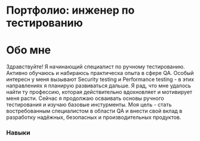 # Портфолио: инженер по тестированию

# Обо мне
Здравствуйте! Я начинающий специалист по ручному тестированию. Активно обучаюсь и набираюсь практическа опыта в сфере QA. Особый интересн у меня вызывают Security testing и Performance testing - в этих направлениях я планирую развиваться дальше.
Я рад, что мне удалось найти ту профессию, которая действительно вдохновляет и мотивирует меня расти.
Сейчас я продолжаю осваивать основы ручного тестирования и изучаю базовые инстурменты.
Моя цель - стать востребованным специалистом в области QA и внести свой вклад в разработку надёжных, безопасных и производительных продуктов.

### Навыки
